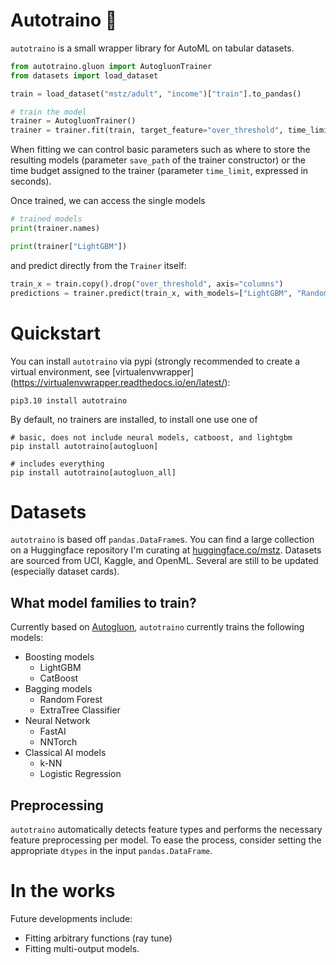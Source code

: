 # Autotraino :truck:

`autotraino` is a small wrapper library for AutoML on tabular datasets.

```python
from autotraino.gluon import AutogluonTrainer 
from datasets import load_dataset

train = load_dataset("mstz/adult", "income")["train"].to_pandas()

# train the model
trainer = AutogluonTrainer()
trainer = trainer.fit(train, target_feature="over_threshold", time_limit=100)
```
When fitting we can control basic parameters such as where to store the resulting models
(parameter `save_path` of the trainer constructor) or the time budget assigned to the trainer (parameter
`time_limit`, expressed in seconds).

Once trained, we can access the single models
```python
# trained models
print(trainer.names)

print(trainer["LightGBM"])
```
and predict directly from the `Trainer` itself:
```python
train_x = train.copy().drop("over_threshold", axis="columns")
predictions = trainer.predict(train_x, with_models=["LightGBM", "RandomForest"])
```


# Quickstart
You can install `autotraino` via pypi (strongly recommended to create a virtual environment, see [virtualenvwrapper]
(https://virtualenvwrapper.readthedocs.io/en/latest/):
```shell
pip3.10 install autotraino
```
By default, no trainers are installed, to install one use one of
```shell
# basic, does not include neural models, catboost, and lightgbm
pip install autotraino[autogluon]

# includes everything
pip install autotraino[autogluon_all]
```

# Datasets
`autotraino` is based off `pandas.DataFrame`s.
You can find a large collection on a Huggingface repository I'm curating at [huggingface.co/mstz](https://huggingface.co/mstz).
Datasets are sourced from UCI, Kaggle, and OpenML.
Several are still to be updated (especially dataset cards).

## What model families to train?
Currently based on [Autogluon](https://auto.gluon.ai/stable/index.html), `autotraino` currently trains the following models:
- Boosting models
  - LightGBM
  - CatBoost
- Bagging models
  - Random Forest
  - ExtraTree Classifier
- Neural Network
  - FastAI
  - NNTorch
- Classical AI models
  - k-NN
  - Logistic Regression

## Preprocessing
`autotraino` automatically detects feature types and performs the necessary feature preprocessing per model.
To ease the process, consider setting the appropriate `dtypes` in the input `pandas.DataFrame`.

# In the works
Future developments include:
- Fitting arbitrary functions (ray tune)
- Fitting multi-output models.